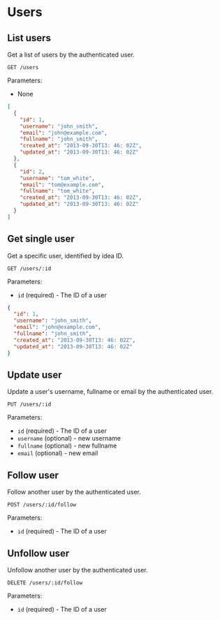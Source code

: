 # Users

## List users

Get a list of users by the authenticated user.

```
GET /users
```

Parameters:

- None

```json
[
  {
    "id": 1,
    "username": "john_smith",
    "email": "john@example.com",
    "fullname": "john_smith",
    "created_at": "2013-09-30T13: 46: 02Z",
    "updated_at": "2013-09-30T13: 46: 02Z"
  },
  {
    "id": 2,
    "username": "tom_white",
    "email": "tom@example.com",
    "fullname": "tom_white",
    "created_at": "2013-09-30T13: 46: 02Z",
    "updated_at": "2013-09-30T13: 46: 02Z"
  }
]
```

## Get single user

Get a specific user, identified by idea ID.

```
GET /users/:id
```

Parameters:

- `id` (required) - The ID of a user

```json
{
  "id": 1,
  "username": "john_smith",
  "email": "john@example.com",
  "fullname": "john_smith",
  "created_at": "2013-09-30T13: 46: 02Z",
  "updated_at": "2013-09-30T13: 46: 02Z"
}
```

## Update user

Update a user's username, fullname or email by the authenticated user.

```
PUT /users/:id
```

Parameters:

- `id` (required) - The ID of a user
- `username` (optional) - new username
- `fullname` (optional) - new fullname
- `email` (optional) - new email

## Follow user

Follow another user by the authenticated user.

```
POST /users/:id/follow
```

Parameters:

- `id` (required) - The ID of a user

## Unfollow user

Unfollow another user by the authenticated user.

```
DELETE /users/:id/follow
```

Parameters:

- `id` (required) - The ID of a user
